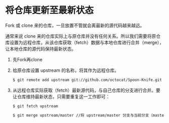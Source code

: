 # **将仓库更新至最新状态**

Fork 或 clone 来的仓库，一旦放置不管就会离最新的源代码越来越远。

通常来说 clone 来的仓库实际上与原仓库并没有任何关系。所以我们需要将原仓库设置为远程仓库，从该仓库获取（fetch）数据与本地仓库进行合并（merge），让本地仓库的源代码保持最新状态。

1. 先Fork再clone

2. 给原仓库设置     upstream 的名称，将其作为远程仓库。

   ```sh
   $ git remote add upstream git://github.com/octocat/Spoon-Knife.git
   ```

3. 从远程仓库实际获取（fetch）最新源代码，与自己仓库的分支进行合并。要让仓库维持最新状态，只需要重复这一工作即可：

   ```sh
   $ git fetch upstream
   
   $ git merge upstream/master //将 upstream/master 分支与当前分支（master）合并
   ```

